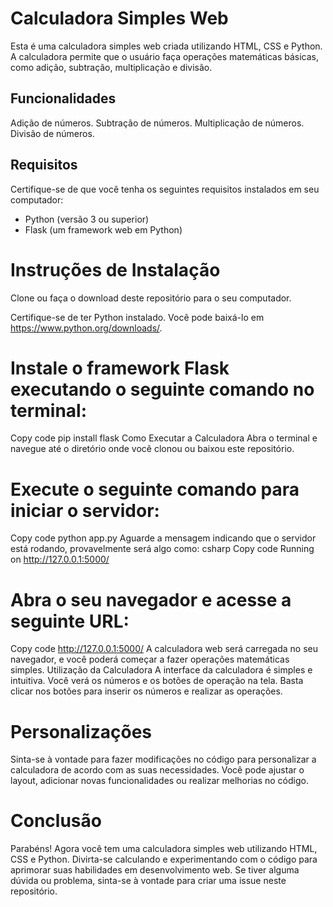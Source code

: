 # Calculadora Simples Web
Esta é uma calculadora simples web criada utilizando HTML, CSS e Python. A calculadora permite que o usuário faça operações matemáticas básicas, como adição, subtração, multiplicação e divisão.

## Funcionalidades
Adição de números.
Subtração de números.
Multiplicação de números.
Divisão de números.

## Requisitos
Certifique-se de que você tenha os seguintes requisitos instalados em seu computador:

* Python (versão 3 ou superior)
* Flask (um framework web em Python)

# Instruções de Instalação
Clone ou faça o download deste repositório para o seu computador.

Certifique-se de ter Python instalado. Você pode baixá-lo em https://www.python.org/downloads/.

# Instale o framework Flask executando o seguinte comando no terminal:

Copy code
pip install flask
Como Executar a Calculadora
Abra o terminal e navegue até o diretório onde você clonou ou baixou este repositório.

# Execute o seguinte comando para iniciar o servidor:

Copy code
python app.py
Aguarde a mensagem indicando que o servidor está rodando, provavelmente será algo como:
csharp
Copy code
Running on http://127.0.0.1:5000/
# Abra o seu navegador e acesse a seguinte URL:
Copy code
http://127.0.0.1:5000/
A calculadora web será carregada no seu navegador, e você poderá começar a fazer operações matemáticas simples.
Utilização da Calculadora
A interface da calculadora é simples e intuitiva. Você verá os números e os botões de operação na tela. Basta clicar nos botões para inserir os números e realizar as operações.

# Personalizações
Sinta-se à vontade para fazer modificações no código para personalizar a calculadora de acordo com as suas necessidades. Você pode ajustar o layout, adicionar novas funcionalidades ou realizar melhorias no código.

# Conclusão
Parabéns! Agora você tem uma calculadora simples web utilizando HTML, CSS e Python. Divirta-se calculando e experimentando com o código para aprimorar suas habilidades em desenvolvimento web. Se tiver alguma dúvida ou problema, sinta-se à vontade para criar uma issue neste repositório.
